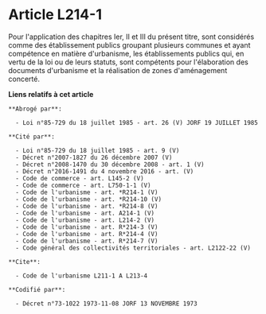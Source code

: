 # Article L214-1

Pour l'application des chapitres Ier, II et III du présent titre, sont considérés comme des établissement publics groupant
plusieurs communes et ayant compétence en matière d'urbanisme, les établissements publics qui, en vertu de la loi ou de leurs
statuts, sont compétents pour l'élaboration des documents d'urbanisme et la réalisation de zones d'aménagement concerté.

**Liens relatifs à cet article**

	**Abrogé par**:

	  - Loi n°85-729 du 18 juillet 1985 - art. 26 (V) JORF 19 JUILLET 1985

	**Cité par**:

	  - Loi n°85-729 du 18 juillet 1985 - art. 9 (V)
	  - Décret n°2007-1827 du 26 décembre 2007 (V)
	  - Décret n°2008-1470 du 30 décembre 2008 - art. 1 (V)
	  - Décret n°2016-1491 du 4 novembre 2016 - art. (V)
	  - Code de commerce - art. L145-2 (V)
	  - Code de commerce - art. L750-1-1 (V)
	  - Code de l'urbanisme - art. *R214-1 (V)
	  - Code de l'urbanisme - art. *R214-10 (V)
	  - Code de l'urbanisme - art. *R214-8 (V)
	  - Code de l'urbanisme - art. A214-1 (V)
	  - Code de l'urbanisme - art. L214-2 (V)
	  - Code de l'urbanisme - art. R*214-3 (V)
	  - Code de l'urbanisme - art. R*214-4 (V)
	  - Code de l'urbanisme - art. R*214-7 (V)
	  - Code général des collectivités territoriales - art. L2122-22 (V)

	**Cite**:

	  - Code de l'urbanisme L211-1 A L213-4

	**Codifié par**:

	  - Décret n°73-1022 1973-11-08 JORF 13 NOVEMBRE 1973
